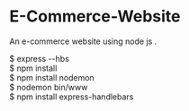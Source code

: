 # E-Commerce-Website
 An e-commerce website using node js .

$ express --hbs <br />
$ npm install   <br />
$ npm install nodemon   <br />
$ nodemon bin/www   <br />
$ npm install express-handlebars